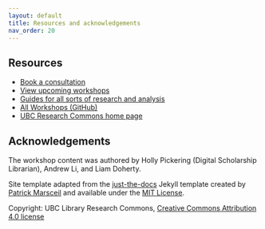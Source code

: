 ```yaml
---
layout: default
title: Resources and acknowledgements
nav_order: 20
---
```

## Resources

- [Book a consultation](https://researchcommons.library.ubc.ca/consultation-requests/)
- [View upcoming workshops](https://researchcommons.library.ubc.ca/workshops/)
- [Guides for all sorts of research and analysis](https://guides.library.ubc.ca/menu)
- [All Workshops (GitHub)](https://github.com/orgs/ubc-library-rc/repositories)
- [UBC Research Commons home page](https://researchcommons.library.ubc.ca/)


## Acknowledgements

The workshop content was authored by Holly Pickering (Digital Scholarship Librarian), Andrew Li, and Liam Doherty.

Site template adapted from the [just-the-docs](https://github.com/pmarsceill/just-the-docs) Jekyll template created by [Patrick Marsceil](https://github.com/pmarsceill) and available under the [MIT License](http://opensource.org/licenses/MIT).

Copyright: UBC Library Research Commons, [Creative Commons Attribution 4.0 license](https://creativecommons.org/licenses/by/4.0/)

